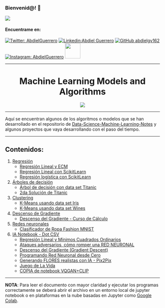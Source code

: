 ### Bienvenid@!  :black_heart:

<img src="https://cdn.betterttv.net/emote/5f7c09abccde1f4a870c416c/3x">



<h4> Encuentrame en: </h4> 

[![Twitter: AbdielGuerrero](https://img.shields.io/twitter/follow/AbdielGuerrer20?style=social)](https://twitter.com/AbdielGuerrer20) [![Linkedin:Abdiel Guerrero](https://img.shields.io/badge/-AbdielGuerrero-black?style=flat-square&logo=Linkedin&logoColor=white&link=https://www.linkedin.com/in/abdiel-guerrero-360a39195/)](https://www.linkedin.com/in/abdiel-guerrero-360a39195/) [![GitHub abdielgv162](https://img.shields.io/github/followers/abdielgv162?label=follow&style=social)](https://github.com/abdielgv162) [![Instagram: AbdielGuerrero](https://img.shields.io/badge/-abdielgv162-black?style=flat-square&logo=Instagram&logoColor=white&link=https://www.instagram.com/abdielgv162/)](https://www.instagram.com/abdielgv162/)  <a href="https://platzi.com/p/abdiel-guerrero/"><img width="50" src="https://upload.wikimedia.org/wikipedia/commons/3/32/Platzi.jpg" />
</a>



---

<div align="Center"><h1> Machine Learning Models and Algorithms </h1></div>
<div align="center">
    <img src="https://i1.wp.com/www.marktechpost.com/wp-content/uploads/2019/12/decoding_error.gif?fit=1680%2C840&ssl=1">
</div>


---

Aquí se encuentran algunos de los algoritmos o modelos que se han desarrollado en el repositorio de [Data-Science-Machine-Learning-Notes](https://github.com/abdielgv162/Data-Science-Machine-Learning-Notes) y algunos proyectos que vaya desarrollando con el paso del tiempo.

---



## Contenidos:

1.  [Regresión](https://github.com/abdielgv163/Machine-Learning-and-DS/tree/master/Regresion)
    *  [Regresión Lineal y ECM](https://github.com/abdielgv163/Machine-Learning-and-DS/blob/master/Regresion/Regresion_Lineal_y_ECM.ipynb)
    *  [Regresión Lineal con ScikitLearn](https://github.com/abdielgv163/Machine-Learning-and-DS/blob/master/Regresion/Regresion_Lineal_ScikitLearn.ipynb)
    *  [Regresión logística con ScikitLearn](https://github.com/abdielgv163/Machine-Learning-and-DS/blob/master/Regresion/Regresion_Logistica.ipynb)
2.  [Árboles de decisión](https://github.com/abdielgv163/Machine-Learning-and-DS/tree/master/Arboles_de_decision)
    *  [Árbol de decisión con data set Titanic](https://github.com/abdielgv163/Machine-Learning-and-DS/blob/master/Arboles_de_decision/Arbol_de_decision_Titanic.ipynb)
    *  [2da Solución de Titanic](#https://github.com/abdielgv163/Machine-Learning-and-DS/blob/master/Arboles_de_decision/Titanic_2nd.ipynb)
3.  [Clustering](https://github.com/abdielgv162/Machine-Learning-Models-and-Algorithms/tree/master/Clustering)
    * [K-Means usando data set Iris](https://github.com/abdielgv162/Machine-Learning-Models-and-Algorithms/blob/master/Clustering/K_Means_usando_Iris.ipynb)
    * [K-Means usando data set Wines](https://github.com/abdielgv162/Machine-Learning-Models-and-Algorithms/blob/master/Clustering/K_Means_con_Dataset_Wines.ipynb)
4.  [Descenso de Gradiente](https://github.com/abdielgv162/Machine-Learning-Models-and-Algorithms/tree/master/Descenso_del_Gradiente)
    *   [Descenso del Gradiente - Curso de Cálculo](https://github.com/abdielgv162/Machine-Learning-Models-and-Algorithms/blob/master/Descenso_del_Gradiente/Descenso_del_Gradiente_Curso_Calculo.ipynb)
5.  [Redes neuronales](https://github.com/abdielgv162/Machine-Learning-Models-and-Algorithms/tree/master/Redes_neuronales)
    * [Clasificador de Ropa Fashion MNIST](https://github.com/abdielgv162/Machine-Learning-Models-and-Algorithms/blob/master/Redes_neuronales/Clasificador_de_Ropa_TensorFlow.ipynb)
6.  [IA Notebook - Dot CSV](https://github.com/abdielgv162/Machine-Learning-Models-and-Algorithms/tree/master/Dot_CSV_IA_Notebooks)
    * [ Regresión Lineal y Mínimos Cuadrados Ordinarios](https://github.com/abdielgv162/Machine-Learning-Models-and-Algorithms/blob/master/Dot_CSV_IA_Notebooks/regresion_lineal_minimos_cuadrados_ordinarios.ipynb)
    * [Ataques adversarios, cómo romper una RED NEURONAL](https://github.com/abdielgv162/Machine-Learning-Models-and-Algorithms/blob/master/Dot_CSV_IA_Notebooks/ataques_adversarios.ipynb)
    * [Descenso del Gradiente (Gradient Descent)](https://github.com/abdielgv162/Machine-Learning-Models-and-Algorithms/blob/master/Dot_CSV_IA_Notebooks/descenso_del_gradiente.ipynb)
    * [Programando Red Neuronal desde Cero](https://github.com/abdielgv162/Machine-Learning-Models-and-Algorithms/blob/master/Dot_CSV_IA_Notebooks/red_neuronal.ipynb)
    * [ Generando FLORES realistas con IA - Pix2Pix](https://github.com/abdielgv162/Machine-Learning-Models-and-Algorithms/blob/master/Dot_CSV_IA_Notebooks/Pix2Pix.ipynb)
    * [ Juego de La Vida](https://github.com/abdielgv162/Machine-Learning-Models-and-Algorithms/blob/master/Dot_CSV_IA_Notebooks/Juego_de_la_vida.ipynb)
    * [COPIA de notebook VQGAN+CLIP](https://github.com/abdielgv162/Machine-Learning-Models-and-Algorithms/blob/master/Dot_CSV_IA_Notebooks/Copia_de_VQGAN%2BCLIP_(z%2Bquantize_method_con_augmentations).ipynb)



---

**NOTA**: Para leer el documento con mayor claridad y ejecutar los programas correctamente se deberá abrir el archivo en un entorno local de jupyter notebook o en plataformas en la nube basadas en Jupyter como [Google Colab](https://colab.research.google.com/).
